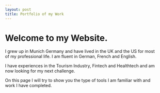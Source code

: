 ```yaml
---
layout: post
title: Portfolio of my Work
---
```

# Welcome to my Website. 

I grew up in Munich Germany and have lived in the UK and the US for most of my professional life. I am fluent in German, French and English.

I have experiences in the Tourism Industry, Fintech and Healthtech and am now looking for my next challenge.

On this page I will try to show you the type of tools I am familiar with and work I have completed.
